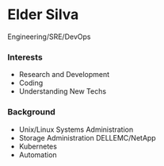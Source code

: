 # Elder Silva
Engineering/SRE/DevOps


### Interests
- Research and Development
- Coding
- Understanding New Techs

### Background
- Unix/Linux Systems Administration
- Storage Administration DELLEMC/NetApp
- Kubernetes
- Automation

